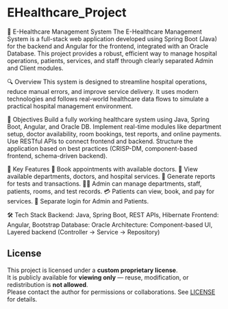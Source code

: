 # EHealthcare_Project

🏥 E-Healthcare Management System
The E-Healthcare Management System is a full-stack web application developed using Spring Boot (Java) for the backend and Angular for the frontend, integrated with an Oracle Database.
This project provides a robust, efficient way to manage hospital operations, patients, services, and staff through clearly separated Admin and Client modules.

🔍 Overview
This system is designed to streamline hospital operations, reduce manual errors, and improve service delivery. It uses modern technologies and follows real-world healthcare data flows to simulate a practical hospital management environment.

🎯 Objectives
Build a fully working healthcare system using Java, Spring Boot, Angular, and Oracle DB.
Implement real-time modules like department setup, doctor availability, room bookings, test reports, and online payments.
Use RESTful APIs to connect frontend and backend.
Structure the application based on best practices (CRISP-DM, component-based frontend, schema-driven backend).

🧩 Key Features
📅 Book appointments with available doctors.
🏥 View available departments, doctors, and hospital services.
🧾 Generate reports for tests and transactions.
👨‍⚕️ Admin can manage departments, staff, patients, rooms, and test records.
💳 Patients can view, book, and pay for services.
🔐 Separate login for Admin and Patients.

🛠️ Tech Stack
Backend: Java, Spring Boot, REST APIs, Hibernate
Frontend: Angular, Bootstrap
Database: Oracle
Architecture: Component-based UI, Layered backend (Controller → Service → Repository)

## License
This project is licensed under a **custom proprietary license**.  
It is publicly available for **viewing only** — reuse, modification, or redistribution is **not allowed**.  
Please contact the author for permissions or collaborations.
See [LICENSE](./LICENSE) for details.
